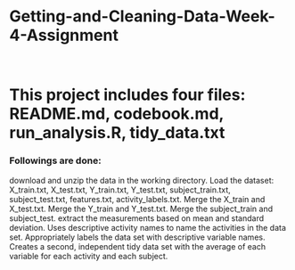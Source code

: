 <h1>Getting-and-Cleaning-Data-Week-4-Assignment<h1>
<br>
This project includes four files: README.md, codebook.md, run_analysis.R, tidy_data.txt

<h3>Followings are done:</h3>

download and unzip the data in the working directory.
Load the dataset: X_train.txt, X_test.txt, Y_train.txt, Y_test.txt, subject_train.txt, subject_test.txt, features.txt, activity_labels.txt.
Merge the X_train and X_test.txt.
Merge the Y_train and Y_test.txt.
Merge the subject_train and subject_test.
extract the measurements based on mean and standard deviation.
Uses descriptive activity names to name the activities in the data set.
Appropriately labels the data set with descriptive variable names.
Creates a second, independent tidy data set with the average of each variable for each activity and each subject.
